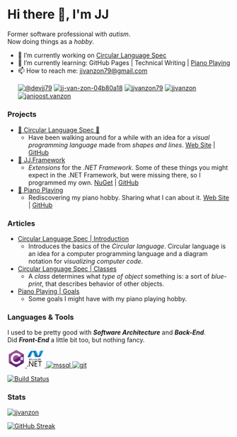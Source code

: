 Hi there 👋, I'm JJ
====================

Former software professional with *autism*.  
Now doing things as a *hobby*.

- 🔭 I’m currently working on [Circular Language Spec](https://jjvanzon.github.io/Circular-Language-Spec/)
- 🌱 I’m currently learning: GitHub Pages | Technical Writing | [Piano Playing](https://jjvanzon.github.io/Piano-Playing-Docs/)
- 📫 How to reach me: jjvanzon79@gmail.com
    <p align="left">
    <a href="https://twitter.com/@devjj79" target="blank"><img align="center" src="https://raw.githubusercontent.com/rahuldkjain/github-profile-readme-generator/master/src/images/icons/Social/twitter.svg" alt="@devjj79" height="30" width="40" /></a>
    <a href="https://linkedin.com/in/jj-van-zon-04b80a18" target="blank"><img align="center" src="https://raw.githubusercontent.com/rahuldkjain/github-profile-readme-generator/master/src/images/icons/Social/linked-in-alt.svg" alt="jj-van-zon-04b80a18" height="30" width="40" /></a>
    <a href="https://instagram.com/jjvanzon79" target="blank"><img align="center" src="https://raw.githubusercontent.com/rahuldkjain/github-profile-readme-generator/master/src/images/icons/Social/instagram.svg" alt="jjvanzon79" height="30" width="40" /></a>
    <a href="https://nl.pinterest.com/jjvanzon/" target="blank"><img align="center" src="https://assets.pinterest.com/images/pidgets/pinit_fg_en_round_red_32.png" alt="jjvanzon" height="34" width="34" /></a>
    <a href="https://fb.com/janjoost.vanzon" target="blank"><img align="center" src="https://raw.githubusercontent.com/rahuldkjain/github-profile-readme-generator/master/src/images/icons/Social/facebook.svg" alt="janjoost.vanzon" height="30" width="40" /></a>
    </p>

### Projects

- [🔵 Circular Language Spec 🔶](https://jjvanzon.github.io/Circular-Language-Spec/)
    - Have been walking around for a while with an idea for a *visual programming language* made from *shapes and lines*. [Web Site](https://jjvanzon.github.io/Circular-Language-Spec/) | [GitHub](https://github.com/jjvanzon/Circular-Language-Spec)
- [🔩 JJ.Framework](https://www.nuget.org/profiles/jjvanzon)
    - *Extensions* for the *.NET Framework*. Some of these things you might expect in the .NET Framework, but were missing there, so I programmed my own. [NuGet](https://www.nuget.org/profiles/jjvanzon) | [GitHub](https://github.com/jjvanzon/JJ.Framework)
- [🎹 Piano Playing](https://jjvanzon.github.io/Piano-Playing-Docs/)
    - Rediscovering my piano hobby. Sharing what I can about it. [Web Site](https://jjvanzon.github.io/Piano-Playing-Docs/) | [GitHub](https://github.com/jjvanzon/Piano-Playing-Docs)

### Articles

- [Circular Language Spec | Introduction](https://jjvanzon.github.io/Circular-Language-Spec/spec/introduction.html)
    - Introduces the basics of the *Circular language*. Circular language is an idea for a computer programming language and a diagram notation for *visualizing computer code*.
- [Circular Language Spec | Classes](https://jjvanzon.github.io/Circular-Language-Spec/spec/classes.html)
    - A *class* determines what *type of object* something is: a sort of *blue-print*, that describes behavior of other objects.
- [Piano Playing | Goals](https://jjvanzon.github.io/Piano-Playing-Docs/goals.html)
    - Some goals I might have with my piano playing hobby.

### Languages & Tools

I used to be pretty good with ***Software Architecture*** and ***Back-End***.  
Did ***Front-End*** a little bit too, but nothing fancy.

<p align="left">
<a href="https://www.w3schools.com/cs/" target="_blank" rel="noreferrer"> <img src="https://raw.githubusercontent.com/devicons/devicon/master/icons/csharp/csharp-original.svg" alt="csharp" width="40" height="40"/> </a>
<a href="https://dotnet.microsoft.com/" target="_blank" rel="noreferrer"> <img src="https://raw.githubusercontent.com/devicons/devicon/master/icons/dot-net/dot-net-original-wordmark.svg" alt="dotnet" width="40" height="40"/> </a>
<a href="https://www.microsoft.com/en-us/sql-server" target="_blank" rel="noreferrer"> <img src="https://www.svgrepo.com/show/303229/microsoft-sql-server-logo.svg" alt="mssql" width="40" height="40"/> </a>
<a href="https://git-scm.com/" target="_blank" rel="noreferrer"> <img src="https://www.vectorlogo.zone/logos/git-scm/git-scm-icon.svg" alt="git" width="40" height="40"/>
</a>
</p>

[![Build Status](https://dev.azure.com/jjvanzon/JJs-Software/_apis/build/status/JJ.Framework%20Build?branchName=jj-framework-text-tests)](https://dev.azure.com/jjvanzon/JJs-Software/_build/latest?definitionId=26&branchName=jj-framework-text-tests)

### Stats

<p align="left"> <a href="https://github.com/ryo-ma/github-profile-trophy"><img src="https://github-profile-trophy.vercel.app/?username=jjvanzon&title=Commits,Repositories,MultiLanguage&theme=gruvbox" alt="jjvanzon" /></a> </p>

[![GitHub Streak](https://github-readme-streak-stats.herokuapp.com?user=jjvanzon&theme=dark&date_format=M%20j%5B%2C%20Y%5D)](https://git.io/streak-stats)

